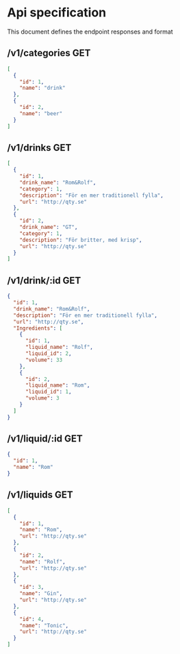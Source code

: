 # Api specification

This document defines the endpoint responses and format

## /v1/categories GET

```json
[
  {
    "id": 1,
    "name": "drink"
  },
  {
    "id": 2,
    "name": "beer"
  }
]
```

## /v1/drinks GET

```json
[
  {
    "id": 1,
    "drink_name": "Rom&Rolf",
    "category": 1,
    "description": "För en mer traditionell fylla",
    "url": "http://qty.se"
  },
  {
    "id": 2,
    "drink_name": "GT",
    "category": 1,
    "description": "För britter, med krisp",
    "url": "http://qty.se"
  }
]
```

## /v1/drink/:id GET

```json
{
  "id": 1,
  "drink_name": "Rom&Rolf",
  "description": "För en mer traditionell fylla",
  "url": "http://qty.se",
  "Ingredients": [
    {
      "id": 1,
      "liquid_name": "Rolf",
      "liquid_id": 2,
      "volume": 33
    },
    {
      "id": 2,
      "liquid_name": "Rom",
      "liquid_id": 1,
      "volume": 3
    }
  ]
}
```

## /v1/liquid/:id GET

```json
{
  "id": 1,
  "name": "Rom"
}
```

## /v1/liquids GET

```json
[
  {
    "id": 1,
    "name": "Rom",
    "url": "http://qty.se"
  },
  {
    "id": 2,
    "name": "Rolf",
    "url": "http://qty.se"
  },
  {
    "id": 3,
    "name": "Gin",
    "url": "http://qty.se"
  },
  {
    "id": 4,
    "name": "Tonic",
    "url": "http://qty.se"
  }
]
```